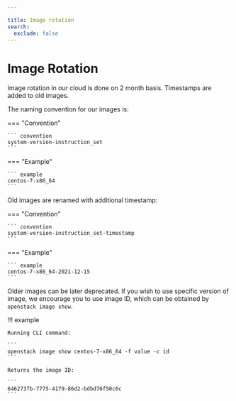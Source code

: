```yaml
---

title: Image rotation
search:
  exclude: false
---
```


# Image Rotation

Image rotation in our cloud is done on 2 month basis. Timestamps are added to old images.

The naming convention for our images is:

=== "Convention"

    ``` convention
    system-version-instruction_set
    ```

=== "Example"

    ``` example
    centos-7-x86_64
    ```

Old images are renamed with additional timestamp:

=== "Convention"

    ``` convention
    system-version-instruction_set-timestamp
    ```

=== "Example"

    ``` example
    centos-7-x86_64-2021-12-15
    ```

Older images can be later deprecated. If you wish to use specific version of image, we
encourage you to use image ID, which can be obtained by `openstack image show`.

!!! example

    Running CLI command:

    ```
    openstack image show centos-7-x86_64 -f value -c id
    ```

    Returns the image ID:

    ```
    646273fb-7775-4179-86d2-bdbd76f50c6c
    ```
